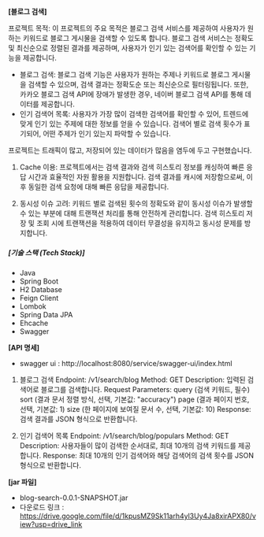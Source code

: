**[블로그 검색]**

프로젝트 목적:
이 프로젝트의 주요 목적은 블로그 검색 서비스를 제공하여 사용자가 원하는 키워드로 블로그 게시물을 검색할 수 있도록 합니다.
블로그 검색 서비스는 정확도 및 최신순으로 정렬된 결과를 제공하며, 사용자가 인기 있는 검색어를 확인할 수 있는 기능을 제공합니다.

- 블로그 검색:
블로그 검색 기능은 사용자가 원하는 주제나 키워드로 블로그 게시물을 검색할 수 있으며, 검색 결과는 정확도순 또는 최신순으로 필터링됩니다. 
또한, 카카오 블로그 검색 API에 장애가 발생한 경우, 네이버 블로그 검색 API를 통해 데이터를 제공합니다.
- 인기 검색어 목록: 
사용자가 가장 많이 검색한 검색어를 확인할 수 있어, 트렌드에 맞게 인기 있는 주제에 대한 정보를 얻을 수 있습니다. 
검색어 별로 검색 횟수가 표기되어, 어떤 주제가 인기 있는지 파악할 수 있습니다.

프로젝트는 트래픽이 많고, 저장되어 있는 데이터가 많음을 염두에 두고 구현했습니다. 

1. Cache 이용:
프로젝트에서는 검색 결과와 검색 히스토리 정보를 캐싱하여 빠른 응답 시간과 효율적인 자원 활용을 지원합니다. 
검색 결과를 캐시에 저장함으로써, 이후 동일한 검색 요청에 대해 빠른 응답을 제공합니다. 

2. 동시성 이슈 고려: 
키워드 별로 검색된 횟수의 정확도와 같이 동시성 이슈가 발생할 수 있는 부분에 대해 트랜잭션 처리를 통해 안전하게 관리합니다. 
검색 히스토리 저장 및 조회 시에 트랜잭션을 적용하여 데이터 무결성을 유지하고 동시성 문제를 방지합니다.

##### **[기술 스택 (Tech Stack)]**
- Java
- Spring Boot
- H2 Database
- Feign Client
- Lombok
- Spring Data JPA
- Ehcache
- Swagger

**[API 명세]**
- swagger ui : http://localhost:8080/service/swagger-ui/index.html

1. 블로그 검색
Endpoint: /v1/search/blog
Method: GET
Description: 입력된 검색어로 블로그를 검색합니다.
Request Parameters:
query (검색 키워드, 필수)
sort (결과 문서 정렬 방식, 선택, 기본값: "accuracy")
page (결과 페이지 번호, 선택, 기본값: 1)
size (한 페이지에 보여질 문서 수, 선택, 기본값: 10)
Response: 검색 결과를 JSON 형식으로 반환합니다.

2. 인기 검색어 목록
Endpoint: /v1/search/blog/populars
Method: GET
Description: 사용자들이 많이 검색한 순서대로, 최대 10개의 검색 키워드를 제공합니다.
Response: 최대 10개의 인기 검색어와 해당 검색어의 검색 횟수를 JSON 형식으로 반환합니다.

**[jar 파일]**
- blog-search-0.0.1-SNAPSHOT.jar
- 다운로드 링크 : https://drive.google.com/file/d/1kpusMZ9Sk11arh4yl3Uy4Ja8xirAPX80/view?usp=drive_link